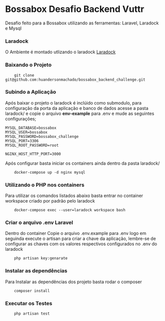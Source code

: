 # Bossabox Desafio Backend Vuttr

Desafio feito para a Bossabox utilizando as ferramentas: Laravel, Laradock e Mysql

### Laradock

O Ambiente é montado utlizando o laradock
[Laradock](https://laradock.io/)

### Baixando o Projeto

```
    git clone git@github.com:huandersonmachado/bossabox_backend_challenge.git
```

### Subindo a Aplicação

Após baixar o projeto o laradock é inclúido como submodulo, para configuração da porta da aplicação e banco de dados acesse a pasta laradock/ e copie o arquivo **env-example** para .env e mude as seguintes configurações;

```
MYSQL_DATABASE=bossabox
MYSQL_USER=bossabox
MYSQL_PASSWORD=bossabox_challenge
MYSQL_PORT=3306
MYSQL_ROOT_PASSWORD=root

NGINX_HOST_HTTP_PORT=3000
```

Após configurar basta iniciar os containers ainda dentro da pasta laradock/

```
    docker-compose up -d nginx mysql
```

### Utilizando o PHP nos containers

Para utilizar os comandos listados abaixo basta entrar no container workspace criado por padrão pelo laradock

```
    docker-compose exec --user=laradock workspace bash
```

### Criar o arquivo .env Laravel

Dentro do container Copie o arquivo .env.example para .env logo em seguinda execute o artisan para criar a chave da aplicação, lembre-se de configurar as chaves com os valores respectivos configurados no .env do laradock

```
    php artisan key:genarate
```

### Instalar as dependências

Para Instalar as dependências dos projeto basta rodar o composer

```
    composer install
```

### Executar os Testes

```
    php artisan test
```
